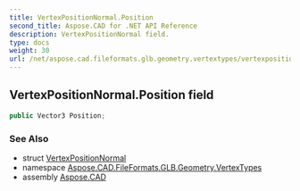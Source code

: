 ```yaml
---
title: VertexPositionNormal.Position
second_title: Aspose.CAD for .NET API Reference
description: VertexPositionNormal field. 
type: docs
weight: 30
url: /net/aspose.cad.fileformats.glb.geometry.vertextypes/vertexpositionnormal/position/
---
```

## VertexPositionNormal.Position field

```csharp
public Vector3 Position;
```

### See Also

* struct [VertexPositionNormal](../)
* namespace [Aspose.CAD.FileFormats.GLB.Geometry.VertexTypes](../../vertexpositionnormal/)
* assembly [Aspose.CAD](../../../)


